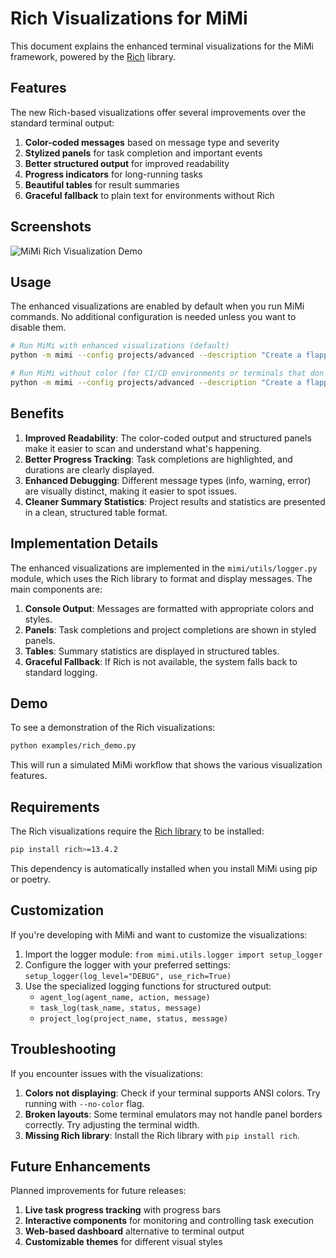 # Rich Visualizations for MiMi

This document explains the enhanced terminal visualizations for the MiMi framework, powered by the [Rich](https://github.com/Textualize/rich) library.

## Features

The new Rich-based visualizations offer several improvements over the standard terminal output:

1. **Color-coded messages** based on message type and severity
2. **Stylized panels** for task completion and important events
3. **Better structured output** for improved readability
4. **Progress indicators** for long-running tasks
5. **Beautiful tables** for result summaries
6. **Graceful fallback** to plain text for environments without Rich

## Screenshots

![MiMi Rich Visualization Demo](../assets/rich_demo.png)

## Usage

The enhanced visualizations are enabled by default when you run MiMi commands. No additional configuration is needed unless you want to disable them.

```bash
# Run MiMi with enhanced visualizations (default)
python -m mimi --config projects/advanced --description "Create a flappy bird game in html and javascript"

# Run MiMi without color (for CI/CD environments or terminals that don't support color)
python -m mimi --config projects/advanced --description "Create a flappy bird game in html and javascript" --no-color
```

## Benefits

1. **Improved Readability**: The color-coded output and structured panels make it easier to scan and understand what's happening.
2. **Better Progress Tracking**: Task completions are highlighted, and durations are clearly displayed.
3. **Enhanced Debugging**: Different message types (info, warning, error) are visually distinct, making it easier to spot issues.
4. **Cleaner Summary Statistics**: Project results and statistics are presented in a clean, structured table format.

## Implementation Details

The enhanced visualizations are implemented in the `mimi/utils/logger.py` module, which uses the Rich library to format and display messages. The main components are:

1. **Console Output**: Messages are formatted with appropriate colors and styles.
2. **Panels**: Task completions and project completions are shown in styled panels.
3. **Tables**: Summary statistics are displayed in structured tables.
4. **Graceful Fallback**: If Rich is not available, the system falls back to standard logging.

## Demo

To see a demonstration of the Rich visualizations:

```bash
python examples/rich_demo.py
```

This will run a simulated MiMi workflow that shows the various visualization features.

## Requirements

The Rich visualizations require the [Rich library](https://github.com/Textualize/rich) to be installed:

```bash
pip install rich>=13.4.2
```

This dependency is automatically installed when you install MiMi using pip or poetry.

## Customization

If you're developing with MiMi and want to customize the visualizations:

1. Import the logger module: `from mimi.utils.logger import setup_logger`
2. Configure the logger with your preferred settings: `setup_logger(log_level="DEBUG", use_rich=True)`
3. Use the specialized logging functions for structured output:
   - `agent_log(agent_name, action, message)`
   - `task_log(task_name, status, message)`
   - `project_log(project_name, status, message)`

## Troubleshooting

If you encounter issues with the visualizations:

1. **Colors not displaying**: Check if your terminal supports ANSI colors. Try running with `--no-color` flag.
2. **Broken layouts**: Some terminal emulators may not handle panel borders correctly. Try adjusting the terminal width.
3. **Missing Rich library**: Install the Rich library with `pip install rich`.

## Future Enhancements

Planned improvements for future releases:

1. **Live task progress tracking** with progress bars
2. **Interactive components** for monitoring and controlling task execution
3. **Web-based dashboard** alternative to terminal output
4. **Customizable themes** for different visual styles 
